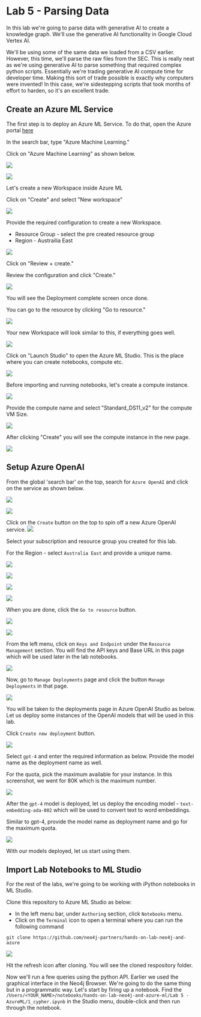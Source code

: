 # Lab 5 - Parsing Data
In this lab we're going to parse data with generative AI to create a knowledge graph. We'll use the generative AI functionality in Google Cloud Vertex AI.

We'll be using some of the same data we loaded from a CSV earlier. However, this time, we'll parse the raw files from the SEC. This is really neat as we're using generative AI to parse something that required complex python scripts. Essentially we're trading generative AI compute time for developer time. Making this sort of trade possible is exactly why computers were invented! In this case, we're sidestepping scripts that took months of effort to harden, so it's an excellent trade.

## Create an Azure ML Service
The first step is to deploy an Azure ML Service.  To do that, open the Azure portal [here](https://portal.azure.com)

In the search bar, type "Azure Machine Learning."

Click on "Azure Machine Learning" as shown below.

![](images/01-search.png)

![](images/02-azure-ml.png)

Let's create a new Workspace inside Azure ML

Click on "Create" and select "New workspace"

![](images/03-new-ws.png)

Provide the required configuration to create a new Workspace.

* Resource Group - select the pre created resource group
* Region - Austrailia East

![](images/04-ws-config.png)

Click on "Review + create." 

Review the configuration and click "Create."

![](images/05-review.png)

You will see the Deployment complete screen once done.

You can go to the resource by clicking "Go to resource."

![](images/06-complete.png)

Your new Workspace will look similar to this, if everything goes well.

![](images/07-new-ws.png)

Click on "Launch Studio" to open the Azure ML Studio. This is the place where you can create notebooks, compute etc.

![](images/08-ml-studio.png)

Before importing and running notebooks, let's create a compute instance.

![](images/09-compute.png)

Provide the compute name and select "Standard_DS11_v2" for the compute VM Size.

![](images/10-new-compute.png)

After clicking "Create" you will see the compute instance in the new page.

![](images/11-compute-done.png)

## Setup Azure OpenAI
From the global 'search bar' on the top, search for `Azure OpenAI` and click on the service as shown below.

![](images/12-oai-search.png)

![](images/13-oai-page.png)

Click on the `Create` button on the top to spin off a new Azure OpenAI service.
![](images/14-create-oai.png)

Select your subscription and resource group you created for this lab.

For the Region - select `Australia East` and provide a unique name.

![](images/15-create-oai-1.png)

![](images/16-create-oai-2.png)

![](images/17-create-oai-3.png)

![](images/18-create-oai-4.png)

When you are done, click the `Go to resource` button.

![](images/19-create-oai-done.png)

![](images/19-create-oai-done-1.png)

From the left menu, click on `Keys and Endpoint` under the `Resource Management` section.
You will find the API keys and Base URL in this page which will be used later in the lab notebooks.

![](images/20-keys-page.png)

Now, go to `Manage Deployments` page and click the button `Manage Deployments` in that page.

![](images/21-deployments.png)

You will be taken to the deployments page in Azure OpenAI Studio as below. Let us deploy some instances of the OpenAI models that will be used in this lab.

Click `Create new deployment` button.

![](images/22-create-dep.png)

Select `gpt-4` and enter the required information as below. Provide the model name as the deployment name as well.

For the quota, pick the maximum available for your instance. In this screenshot, we went for 80K which is the maximum number.

![](images/23-create-gpt4.png)

After the `gpt-4` model is deployed, let us deploy the encoding model - `text-embedding-ada-002` which will be used to convert text to word embeddings.

Similar to gpt-4, provide the model name as deployment name and go for the maximum quota.

![](images/24-create-ada.png)

With our models deployed, let us start using them.

## Import Lab Notebooks to ML Studio
For the rest of the labs, we're going to be working with iPython notebooks in ML Studio.

Clone this repository to Azure ML Studio as below:

* In the left menu bar, under `Authoring` section, click `Notebooks` menu.
* Click on the `Terminal` icon to open a terminal where you can run the following command

```
git clone https://github.com/neo4j-partners/hands-on-lab-neo4j-and-azure
```

![](images/30-git-clone.png)

Hit the refresh icon after cloning. You will see the cloned respository folder.

Now we'll run a few queries using the python API.  Earlier we used the graphical interface in the Neo4j Browser.  We're going to do the same thing but in a programmatic way.  Let's start by firing up a notebook.  Find the `/Users/<YOUR_NAME>/notebooks/hands-on-lab-neo4j-and-azure-ml/Lab 5 - AzureML/1_cypher.ipynb` in the Studio menu, double-click and then run through the notebook.
